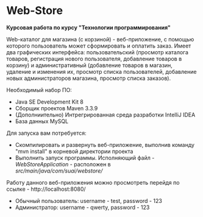 # Web-Store
**Курсовая работа по курсу "Технологии программирования"**

Web-каталог для магазина (с корзиной) - веб-приложение, с помощью которого пользователь может сформировать и оплатить заказ. Имеет два графических интерфейса: пользовательский (просмотр каталога товаров, регистрация нового пользователя, добавление товаров в корзину) и административный (добавление товаров в магазин, удаление и изменения их, просмотр списка пользователей, добавление новых администраторов магазина, просмотр списка заказов).

Необходимый набор ПО:
- Java SE Development Kit 8
- Сборщик проектов Maven 3.3.9
- (Дополниительно) Интрегрированная среда разработки IntelliJ IDEA
- База данных MySQL

Для запуска вам потребуется:
- Скомпилировать и развернуть веб-приложение, выполнив команду "mvn install" в корневой директории проекта
- Выполнить запуск программы. Исполняющий файл - *WebStoreApplication* - расположен в *src/main/java/com/suai/webstore/*

Работу данного веб-приложения можно просмотреть перейдя по ссылке - http://localhost:8080/
 - Обычный пользователь: username - test, password - 123
 - Администратор: username - qwerty, password - 123
